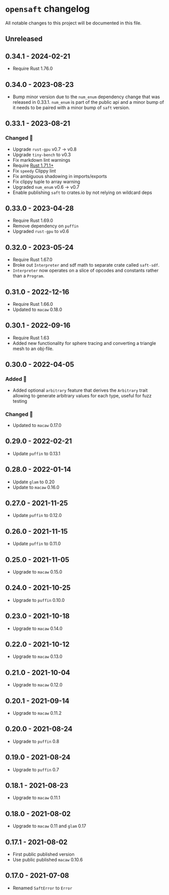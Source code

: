 # `opensaft` changelog

All notable changes to this project will be documented in this file.

## Unreleased

## 0.34.1 - 2024-02-21

- Require Rust 1.76.0

## 0.34.0 - 2023-08-23

- Bump minor version due to the `num_enum` dependency change that was released in 0.33.1.
  `num_enum` is part of the public api and a minor bump of it needs to be paired with a
  minor bump of `saft` version.

## 0.33.1 - 2023-08-21

### Changed 🔧

- Upgrade `rust-gpu` v0.7 -> v0.8
- Upgrade `tiny-bench` to v0.3
- Fix markdown lint warnings
- Require [Rust 1.71.1+](https://blog.rust-lang.org/2023/08/03/Rust-1.71.1.html)
- Fix `speedy` Clippy lint
- Fix ambiguous shadowing in imports/exports
- Fix clippy tuple to array warning
- Upgraded `num_enum` v0.6 -> v0.7
- Enable publishing `saft` to crates.io by not relying on wildcard deps

## 0.33.0 - 2023-04-28

- Require Rust 1.69.0
- Remove dependency on `puffin`
- Upgraded `rust-gpu` to v0.6

## 0.32.0 - 2023-05-24

- Require Rust 1.67.0
- Broke out `Interpreter` and sdf math to separate crate called `saft-sdf`.
- `Interpreter` now operates on a slice of opcodes and constants rather than a `Program`.

## 0.31.0 - 2022-12-16

- Require Rust 1.66.0
- Updated to `macaw` 0.18.0

## 0.30.1 - 2022-09-16

- Require Rust 1.63
- Added new functionality for sphere tracing and converting a triangle mesh to an obj-file.

## 0.30.0 - 2022-04-05

### Added 🔧

- Added optional `arbitrary` feature that derives the `Arbitrary` trait allowing to generate arbitrary values for each type, useful for fuzz testing

### Changed 🔧

- Updated to `macaw` 0.17.0

## 0.29.0 - 2022-02-21

- Update `puffin` to 0.13.1

## 0.28.0 - 2022-01-14

- Update `glam` to 0.20
- Update to `macaw` 0.16.0

## 0.27.0 - 2021-11-25

- Update `puffin` to 0.12.0

## 0.26.0 - 2021-11-15

- Update `puffin` to 0.11.0

## 0.25.0 - 2021-11-05

- Upgrade to `macaw` 0.15.0

## 0.24.0 - 2021-10-25

- Upgrade to `puffin` 0.10.0

## 0.23.0 - 2021-10-18

- Upgrade to `macaw` 0.14.0

## 0.22.0 - 2021-10-12

- Upgrade to `macaw` 0.13.0

## 0.21.0 - 2021-10-04

- Upgrade to `macaw` 0.12.0

## 0.20.1 - 2021-09-14

- Upgrade to `macaw` 0.11.2

## 0.20.0 - 2021-08-24

- Upgrade to `puffin` 0.8

## 0.19.0 - 2021-08-24

- Upgrade to `puffin` 0.7

## 0.18.1 - 2021-08-23

- Upgrade to `macaw` 0.11.1

## 0.18.0 - 2021-08-02

- Upgrade to `macaw` 0.11 and `glam` 0.17

## 0.17.1 - 2021-08-02

- First public published version
- Use public published `macaw` 0.10.6

## 0.17.0 - 2021-07-08

- Renamed `SaftError` to `Error`
